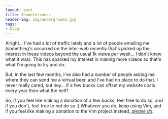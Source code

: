 ```yaml
---
layout: post
title: Shamelessness
header-img: img/underground.jpg
tags:
- blog
---
```

Alright... I've had a lot of traffic lately and a lot of people emailing me (something's occurred on the inter-web recently that's picked up the interest in these videos beyond the usual 1k views per week... I don't know what it was). This has sparked my interest in making more videos so that's what I'm going to try and do.

But, in the last few months, I've also had a number of people asking me where they can send me a virtual beer, and I've had no place to do that. I never really cared, but hey... if a few bucks can offset my website costs every year then what the hell?

So, if you feel like making a donation of a few bucks, feel free to do so, and if you don't, feel free to not do so :) Whatever you do, keep using Vim, and if you feel like making a donation to the Vim project instead, [*please do*](http://www.vim.org/sponsor/index.php).

